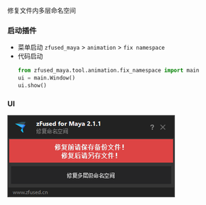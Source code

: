 修复文件内多层命名空间

### 启动插件
- 菜单启动 
    `zfused_maya` > `animation` > `fix namespace`
- 代码启动
    ```python
    from zfused_maya.tool.animation.fix_namespace import main
    ui = main.Window()
    ui.show()
    ```

### UI
![](../../images/animation/repair_multi_ns.png
':size=30%')  

